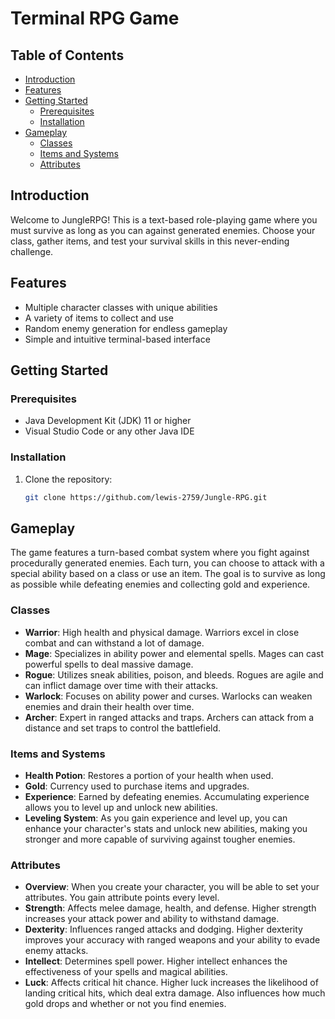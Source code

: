 # Terminal RPG Game

## Table of Contents

- [Introduction](#introduction)
- [Features](#features)
- [Getting Started](#getting-started)
  - [Prerequisites](#prerequisites)
  - [Installation](#installation)
- [Gameplay](#gameplay)
  - [Classes](#classes)
  - [Items and Systems](#items-and-systems)
  - [Attributes](#attributes)


## Introduction

Welcome to JungleRPG! This is a text-based role-playing game where you must survive as long as you can against generated enemies. Choose your class, gather items, and test your survival skills in this never-ending challenge.

## Features

- Multiple character classes with unique abilities
- A variety of items to collect and use
- Random enemy generation for endless gameplay
- Simple and intuitive terminal-based interface

## Getting Started

### Prerequisites

- Java Development Kit (JDK) 11 or higher
- Visual Studio Code or any other Java IDE

### Installation

1. Clone the repository:

   ```sh
   git clone https://github.com/lewis-2759/Jungle-RPG.git

## Gameplay

The game features a turn-based combat system where you fight against procedurally generated enemies. Each turn, you can choose to attack with a special ability based on a class or use an item. The goal is to survive as long as possible while defeating enemies and collecting gold and experience.

### Classes

- **Warrior**: High health and physical damage. Warriors excel in close combat and can withstand a lot of damage.
- **Mage**: Specializes in ability power and elemental spells. Mages can cast powerful spells to deal massive damage.
- **Rogue**: Utilizes sneak abilities, poison, and bleeds. Rogues are agile and can inflict damage over time with their attacks.
- **Warlock**: Focuses on ability power and curses. Warlocks can weaken enemies and drain their health over time.
- **Archer**: Expert in ranged attacks and traps. Archers can attack from a distance and set traps to control the battlefield.

### Items and Systems

- **Health Potion**: Restores a portion of your health when used.
- **Gold**: Currency used to purchase items and upgrades.
- **Experience**: Earned by defeating enemies. Accumulating experience allows you to level up and unlock new abilities.
- **Leveling System**: As you gain experience and level up, you can enhance your character's stats and unlock new abilities, making you stronger and more capable of surviving against tougher enemies.

### Attributes

- **Overview**: When you create your character, you will be able to set your attributes. You gain attribute points every level.
- **Strength**: Affects melee damage, health, and defense. Higher strength increases your attack power and ability to withstand damage.
- **Dexterity**: Influences ranged attacks and dodging. Higher dexterity improves your accuracy with ranged weapons and your ability to evade enemy attacks.
- **Intellect**: Determines spell power. Higher intellect enhances the effectiveness of your spells and magical abilities.
- **Luck**: Affects critical hit chance. Higher luck increases the likelihood of landing critical hits, which deal extra damage. Also influences how much gold drops and whether or not you find enemies.
